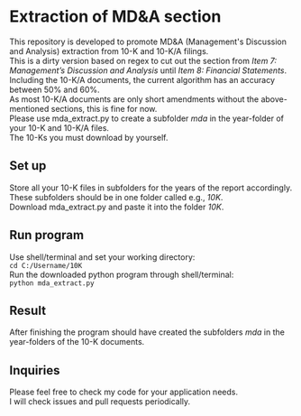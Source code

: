 # Extraction of MD&A section
This repository is developed to promote MD&A (Management's Discussion and Analysis) extraction from 10-K and 10-K/A filings. <br>
This is a dirty version based on regex to cut out the section from *Item 7: Management’s Discussion and Analysis* until *Item 8: Financial Statements*. <br>
Including the 10-K/A documents, the current algorithm has an accuracy between 50% and 60%.<br>
As most 10-K/A documents are only short amendments without the above-mentioned sections, this is fine for now.<br>
Please use mda_extract.py to create a subfolder *mda* in the year-folder of your 10-K and 10-K/A files.<br>
The 10-Ks you must download by yourself.

## Set up
Store all your 10-K files in subfolders for the years of the report accordingly.<br>
These subfolders should be in one folder called e.g., *10K*.<br>
Download mda_extract.py and paste it into the folder *10K*.<br>

## Run program
Use shell/terminal and set your working directory:<br>
`cd C:/Username/10K`<br>
Run the downloaded python program through shell/terminal:<br>
`python mda_extract.py`

## Result
After finishing the program should have created the subfolders *mda* in the year-folders of the 10-K documents.<br>

## Inquiries
Please feel free to check my code for your application needs.<br>
I will check issues and pull requests periodically.
